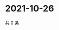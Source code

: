 # 2021-10-26

共 0 条

<!-- BEGIN -->
<!-- 最后更新时间 Tue Oct 26 2021 15:15:11 GMT+0800 (China Standard Time) -->

<!-- END -->
